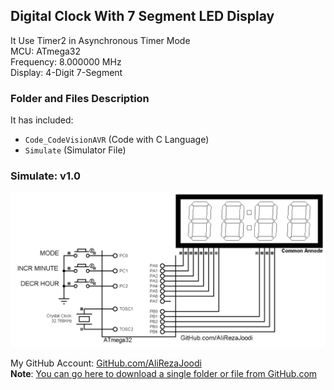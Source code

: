 ## Digital Clock With 7 Segment LED Display

It Use Timer2 in Asynchronous Timer Mode   
MCU:        ATmega32  
Frequency:  8.000000 MHz  
Display:    4-Digit 7-Segment     

### Folder and Files Description
It has included:
- `Code_CodeVisionAVR` (Code with C Language)
- `Simulate` (Simulator File)

### Simulate: v1.0
![](Simulate/v1.0.png)

My GitHub Account: [GitHub.com/AliRezaJoodi](https://github.com/AliRezaJoodi)  
**Note**: [You can go here to download a single folder or file from GitHub.com](https://minhaskamal.github.io/DownGit/#/home)
